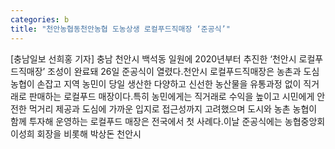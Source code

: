 ```yaml
---
categories: b
title: "천안농협동천안농협 도농상생 로컬푸드직매장 ‘준공식’"
---
```

[충남일보 선희홍 기자] 충남 천안시 백석동 일원에 2020년부터 추진한 ‘천안시 로컬푸드직매장’ 조성이 완료돼 26일 준공식이 열렸다.천안시 로컬푸드직매장은 농촌과 도심 농협이 손잡고 지역 농민이 당일 생산한 다양하고 신선한 농산물을 유통과정 없이 직거래로 판매하는 로컬푸드 매장이다.특히 농민에게는 직거래로 수익을 높이고 시민에게 안전한 먹거리 제공과 도심에 가까운 입지로 접근성까지 고려했으며 도시와 농촌 농협이 함께 투자해 운영하는 로컬푸드 매장은 전국에서 첫 사례다.이날 준공식에는 농협중앙회 이성희 회장을 비롯해 박상돈 천안시